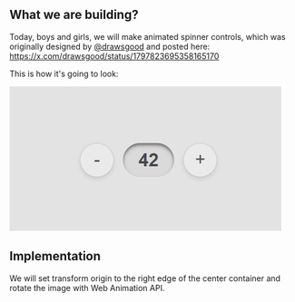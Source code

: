 ## What we are building?

Today, boys and girls, we will make animated spinner controls, which was originally designed by [@drawsgood](https://x.com/drawsgood) and posted here:
https://x.com/drawsgood/status/1797823695358165170

This is how it's going to look:

![Preview](preview.png)

## Implementation

We will set transform origin to the right edge of the center container and rotate the image with Web Animation API.
